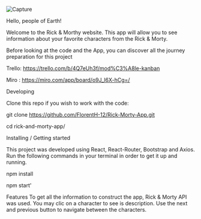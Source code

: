 
        
![Capture](https://user-images.githubusercontent.com/81359715/127032369-38edb898-6dac-40f5-bb1d-e777d61d1bff.JPG)

Hello, people of Earth!

Welcome to the Rick & Morthy website. This app will allow you to see information about your favorite characters from the Rick & Morty. 


Before looking at the code and the App, you can discover all the journey preparation for this project

Trello: https://trello.com/b/4Q7eUh3f/mod%C3%A8le-kanban

Miro : https://miro.com/app/board/o9J_l6X-hCg=/

Developing

Clone this repo if you wish to work with the code:

git clone https://github.com/FlorentH-12/Rick-Morty-App.git

cd rick-and-morty-app/

Installing / Getting started

This project was developed using React, React-Router, Bootstrap and Axios. Run the following commands in your terminal in order to get it up and running.

npm install

npm start'

Features
To get all the information to construct the app, Rick & Morty API was used.
You may clic on a character to see is description.
Use the next and previous button to navigate between the characters.
